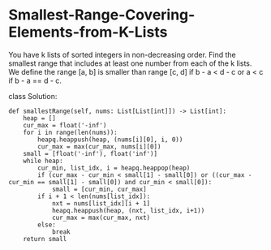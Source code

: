 # Smallest-Range-Covering-Elements-from-K-Lists

You have k lists of sorted integers in non-decreasing order. Find the smallest range that includes at least one number from each of the k lists.
We define the range [a, b] is smaller than range [c, d] if b - a < d - c or a < c if b - a == d - c.

class Solution:

    def smallestRange(self, nums: List[List[int]]) -> List[int]:
        heap = []
        cur_max = float('-inf')
        for i in range(len(nums)):
            heapq.heappush(heap, (nums[i][0], i, 0)) 
            cur_max = max(cur_max, nums[i][0])
        small = [float('-inf'), float('inf')]
        while heap:
            cur_min, list_idx, i = heapq.heappop(heap)
            if (cur_max - cur_min < small[1] - small[0]) or ((cur_max - cur_min == small[1] - small[0]) and cur_min < small[0]):
                small = [cur_min, cur_max]
            if i + 1 < len(nums[list_idx]):
                nxt = nums[list_idx][i + 1]
                heapq.heappush(heap, (nxt, list_idx, i+1))
                cur_max = max(cur_max, nxt)
            else:
                break
        return small
